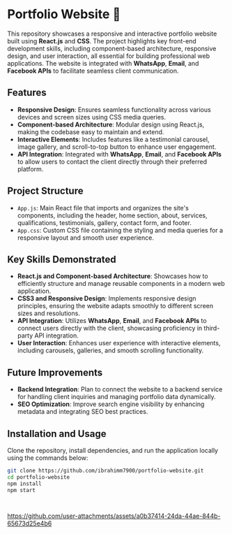 # Portfolio Website :briefcase:

This repository showcases a responsive and interactive portfolio website built using **React.js** and **CSS**. The project highlights key front-end development skills, including component-based architecture, responsive design, and user interaction, all essential for building professional web applications. The website is integrated with **WhatsApp**, **Email**, and **Facebook APIs** to facilitate seamless client communication.

## Features

- **Responsive Design**: Ensures seamless functionality across various devices and screen sizes using CSS media queries.
- **Component-based Architecture**: Modular design using React.js, making the codebase easy to maintain and extend.
- **Interactive Elements**: Includes features like a testimonial carousel, image gallery, and scroll-to-top button to enhance user engagement.
- **API Integration**: Integrated with **WhatsApp**, **Email**, and **Facebook APIs** to allow users to contact the client directly through their preferred platform.

## Project Structure

- `App.js`: Main React file that imports and organizes the site's components, including the header, home section, about, services, qualifications, testimonials, gallery, contact form, and footer.
- `App.css`: Custom CSS file containing the styling and media queries for a responsive layout and smooth user experience.
  
## Key Skills Demonstrated

- **React.js and Component-based Architecture**: Showcases how to efficiently structure and manage reusable components in a modern web application.
- **CSS3 and Responsive Design**: Implements responsive design principles, ensuring the website adapts smoothly to different screen sizes and resolutions.
- **API Integration**: Utilizes **WhatsApp**, **Email**, and **Facebook APIs** to connect users directly with the client, showcasing proficiency in third-party API integration.
- **User Interaction**: Enhances user experience with interactive elements, including carousels, galleries, and smooth scrolling functionality.

## Future Improvements

- **Backend Integration**: Plan to connect the website to a backend service for handling client inquiries and managing portfolio data dynamically.
- **SEO Optimization**: Improve search engine visibility by enhancing metadata and integrating SEO best practices.

## Installation and Usage

Clone the repository, install dependencies, and run the application locally using the commands below:

```bash
git clone https://github.com/ibrahimm7900/portfolio-website.git
cd portfolio-website
npm install
npm start




```




https://github.com/user-attachments/assets/a0b37414-24da-44ae-844b-65673d25e4b6


